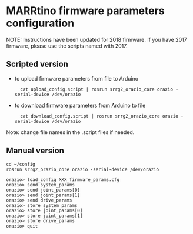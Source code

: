 # MARRtino firmware parameters configuration #

NOTE: Instructions have been updated for 2018 firmware. 
If you have 2017 firmware, please use the scripts named with 2017.

## Scripted version ##


* to upload firmware parameters from file to Arduino


        cat upload_config.script | rosrun srrg2_orazio_core orazio -serial-device /dev/orazio 


* to download firmware parameters from Arduino to file


        cat download_config.script | rosrun srrg2_orazio_core orazio -serial-device /dev/orazio 



Note: change file names in the .script files if needed.



## Manual version ##


    cd ~/config
    rosrun srrg2_orazio_core orazio -serial-device /dev/orazio

    orazio> load_config XXX_firmware_params.cfg
    orazio> send system_params
    orazio> send joint_params[0]
    orazio> send joint_params[1]
    orazio> send drive_params
    orazio> store system_params
    orazio> store joint_params[0]
    orazio> store joint_params[1]
    orazio> store drive_params
    orazio> quit





